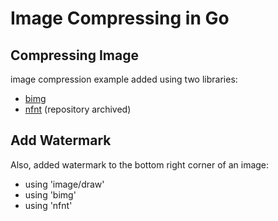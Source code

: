 # Image Compressing in Go

## Compressing Image
image compression example added using two libraries:
- [bimg](https://github.com/h2non/bimg)
- [nfnt](github.com/nfnt/resize) (repository archived)

## Add Watermark
Also, added watermark to the bottom right corner of an image:
- using 'image/draw'
- using 'bimg' 
- using 'nfnt'
